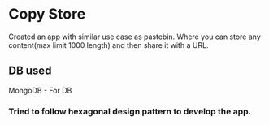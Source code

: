 # Copy Store


Created an app with similar use case as pastebin. Where you can store any content(max limit 1000 length) and then share it with a URL.


## DB used
MongoDB - For DB

### Tried to follow hexagonal design pattern to develop the app.